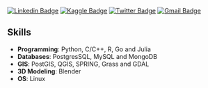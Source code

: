[![Linkedin Badge](https://img.shields.io/badge/-Lucas%20Hernandes-0e76a8?style=flat-square&logo=Linkedin&logoColor=white&textColor=white&link=https://www.linkedin.com/in/lhnds)](https://www.linkedin.com/in/lhnds/)
[![Kaggle Badge](https://img.shields.io/badge/-Lucas%20Hernandes-55ACEE?style=flat-square&logo=Kaggle&logoColor=white&textColor=white&link=https://www.kaggle.com/lhnds97)](https://www.kaggle.com/lhnds97)
[![Twitter Badge](https://img.shields.io/badge/-lhnds97-00acee?style=flat-square&logo=Twitter&logoColor=white&textColor=white&link=https://twitter.com/lhnds97)](https://twitter.com/lhnds97)
[![Gmail Badge](https://img.shields.io/badge/-lucashnds@gmail.com-D44638?style=flat-square&logo=Gmail&logoColor=white&textcolor=white&link=mailto:lucashnds@gmail.com)](mailto:lucashnds@gmail.com)


## Skills
- __Programming__: Python, C/C++, R, Go and Julia
- __Databases__: PostgresSQL, MySQL and MongoDB
- __GIS__: PostGIS, QGIS, SPRING, Grass and GDAL
- __3D Modeling__: Blender
- __OS__: Linux
